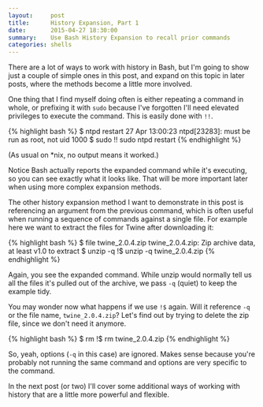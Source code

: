 ```yaml
---
layout:     post
title:      History Expansion, Part 1
date:       2015-04-27 18:30:00
summary:    Use Bash History Expansion to recall prior commands
categories: shells
---
```


There are a lot of ways to work with history in Bash, but I'm going to show just a couple of simple ones in this post, and expand on this topic in later posts, where the methods become a little more involved.

One thing that I find myself doing often is either repeating a command in whole, or prefixing it with `sudo` because I've forgotten I'll need elevated privileges to execute the command. This is easily done with `!!`.

{% highlight bash %}
$ ntpd restart
27 Apr 13:00:23 ntpd[23283]: must be run as root, not uid 1000
$ sudo !!
sudo ntpd restart
{% endhighlight %}

(As usual on \*nix, no output means it worked.)

Notice Bash actually reports the expanded command while it's executing, so you can see exactly what it looks like. That will be more important later when using more complex expansion methods.

The other history expansion method I want to demonstrate in this post is referencing an argument from the previous command, which is often useful when running a sequence of commands against a single file. For example here we want to extract the files for Twine after downloading it:

{% highlight bash %}
$ file twine_2.0.4.zip
twine_2.0.4.zip: Zip archive data, at least v1.0 to extract
$ unzip -q !$
unzip -q twine_2.0.4.zip
{% endhighlight %}

Again, you see the expanded command. While unzip would normally tell us all the files it's pulled out of the archive, we pass `-q` (quiet) to keep the example tidy.

You may wonder now what happens if we use `!$` again. Will it reference `-q` or the file name, `twine_2.0.4.zip`? Let's find out by trying to delete the zip file, since we don't need it anymore.

{% highlight bash %}
$ rm !$
rm twine_2.0.4.zip
{% endhighlight %}

So, yeah, options (`-q` in this case) are ignored. Makes sense because you're probably not running the same command and options are very specific to the command.

In the next post (or two) I'll cover some additional ways of working with history that are a little more powerful and flexible.

